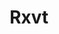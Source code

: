 ---
lang: fr
layout: doc
redirect_from:
- /fr/doc/rxvt/
- /fr/doc/Rxvt/
- /fr/wiki/Rxvt/
redirect_to: https://github.com/Qubes-Community/Contents/blob/master/docs/configuration/rxvt.md
ref: 103
title: Rxvt
---
